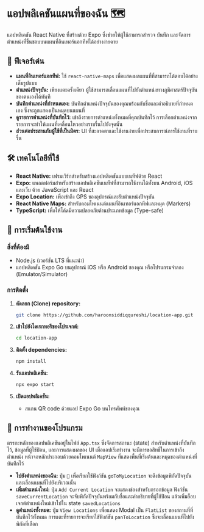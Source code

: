 # แอปพลิเคชันแผนที่ของฉัน 🗺️

แอปพลิเคชัน React Native ที่สร้างด้วย Expo ซึ่งช่วยให้ผู้ใช้สามารถสำรวจ บันทึก และจัดการตำแหน่งที่ชื่นชอบบนแผนที่อินเทอร์แอกทีฟได้อย่างง่ายดาย

## 🌟 ฟีเจอร์เด่น

* **แผนที่อินเทอร์แอกทีฟ:** ใช้ `react-native-maps` เพื่อแสดงผลแผนที่ที่สามารถโต้ตอบได้อย่างเต็มรูปแบบ
* **ตำแหน่งปัจจุบัน:** เพียงแตะครั้งเดียว ผู้ใช้สามารถเลื่อนแผนที่ไปยังตำแหน่งทางภูมิศาสตร์ปัจจุบันของตนเองได้ทันที
* **บันทึกตำแหน่งที่กำหนดเอง:** บันทึกตำแหน่งปัจจุบันของคุณพร้อมกับชื่อและคำอธิบายที่กำหนดเอง ซึ่งจะถูกแสดงเป็นหมุดบนแผนที่
* **ดูรายการตำแหน่งที่บันทึกไว้:** เข้าถึงรายการตำแหน่งทั้งหมดที่คุณบันทึกไว้ การเลือกตำแหน่งจากรายการจะทำให้แผนที่เคลื่อนไหวอย่างราบรื่นไปยังจุดนั้น
* **ส่วนต่อประสานกับผู้ใช้ที่เป็นมิตร:** UI ที่สะอาดตาและใช้งานง่ายเพื่อประสบการณ์การใช้งานที่ราบรื่น

## 🛠️ เทคโนโลยีที่ใช้

* **React Native:** เฟรมเวิร์กสำหรับสร้างแอปพลิเคชันแบบเนทีฟด้วย React
* **Expo:** แพลตฟอร์มสำหรับสร้างแอปพลิเคชันเนทีฟที่สามารถใช้งานได้ทั้งบน Android, iOS และเว็บ ด้วย JavaScript และ React
* **Expo Location:** เพื่อเข้าถึง GPS ของอุปกรณ์และรับตำแหน่งปัจจุบัน
* **React Native Maps:** สำหรับคอมโพเนนต์แผนที่อินเทอร์แอกทีฟและหมุด (Markers)
* **TypeScript:** เพื่อให้โค้ดมีความปลอดภัยด้านประเภทข้อมูล (Type-safe)

## 🚀 การเริ่มต้นใช้งาน

### สิ่งที่ต้องมี

* Node.js (เวอร์ชัน LTS ที่แนะนำ)
* แอปพลิเคชัน Expo Go บนอุปกรณ์ iOS หรือ Android ของคุณ หรือโปรแกรมจำลอง (Emulator/Simulator)

### การติดตั้ง

1.  **คัดลอก (Clone) repository:**
    ```bash
    git clone https://github.com/haroonsiddiqqureshi/location-app.git
    ```

2.  **เข้าไปยังไดเรกทอรีของโปรเจกต์:**
    ```bash
    cd location-app
    ```

3.  **ติดตั้ง dependencies:**
    ```bash
    npm install
    ```

4.  **รันแอปพลิเคชัน:**
    ```bash
    npx expo start
    ```

5.  **เปิดแอปพลิเคชัน:**
    * สแกน QR code ด้วยแอป Expo Go บนโทรศัพท์ของคุณ

## 📝 การทำงานของโปรแกรม

ตรรกะหลักของแอปพลิเคชันอยู่ในไฟล์ `App.tsx` ซึ่งจัดการสถานะ (state) สำหรับตำแหน่งที่บันทึกไว้, ข้อมูลที่ผู้ใช้ป้อน, และการแสดงผลของ UI เมื่อแอปเริ่มทำงาน จะมีการขอสิทธิ์ในการเข้าถึงตำแหน่ง หน้าจอหลักประกอบด้วยคอมโพเนนต์ `MapView` ที่แสดงพื้นที่เริ่มต้นและหมุดของตำแหน่งที่บันทึกไว้

* **ไปยังตำแหน่งของฉัน:** ปุ่ม `📍` เพื่อเรียกใช้ฟังก์ชัน `goToMyLocation` จะดึงข้อมูลพิกัดปัจจุบันและเลื่อนแผนที่ไปยังบริเวณนั้น
* **เพิ่มตำแหน่งใหม่:** ปุ่ม `Add Current Location` จะแสดงช่องสำหรับกรอกข้อมูล ฟังก์ชัน `saveCurrentLocation` จะจับพิกัดปัจจุบันพร้อมกับชื่อและคำอธิบายที่ผู้ใช้ป้อน แล้วเพิ่มอ็อบเจกต์ตำแหน่งใหม่เข้าไปใน state `savedLocations`
* **ดูตำแหน่งทั้งหมด:** ปุ่ม `View Locations` เพื่อแสดง Modal เป็น `FlatList` ของสถานที่ที่บันทึกไว้ทั้งหมด การแตะที่รายการจะเรียกใช้ฟังก์ชัน `panToLocation` ซึ่งจะเลื่อนแผนที่ไปยังพิกัดที่เลือก

